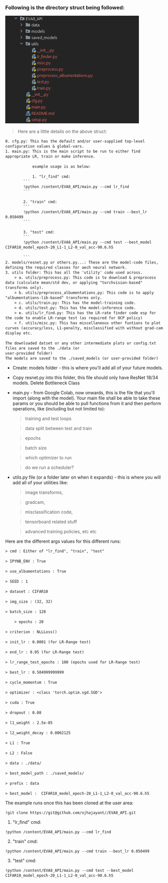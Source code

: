 ###  Following is the directory struct being followed:

![alt text](https://github.com/ojhajayant/EVA8_API/blob/main/EVA8_API_DIR_STRUCT.png "Logo Title Text 1")

> Here are a little details on the above struct:

```
0. cfg.py: This has the default and/or user-supplied top-level configuration values & global-vars.
1. main.py: This is the main script to be run to either find  appropriate LR, train or make inference.

            example usage is as below:
	    
            1. "lr_find" cmd:
	    ```
	    !python /content/EVA8_API/main.py --cmd lr_find
	    ```
	    
	    2. "train" cmd:
	    ```
	    !python /content/EVA8_API/main.py --cmd train --best_lr 0.050499
	    ```
	    
	    3. "test" cmd:
	    ```
	    !python /content/EVA8_API/main.py --cmd test --best_model CIFAR10_model_epoch-20_L1-1_L2-0_val_acc-90.6.h5
	    
	    ```
2. models/resnet.py or others.py...: These are the model-code files, defining the required classes for aech neural network.
3. utils folder: This has all the 'utility' code used across.
	> a. utils/preprocess.py: This code is to download & preprocess data (calculate mean/std dev, or applying "torchvision-based" transforms only).
	> b. utils/preprocess_albumentations.py: This code is to apply "albumentations-lib-based" transforms only.
	> c. utils/train.py: This has the model-training code.
	> d. utils/test.py: This has the model-inference code.
	> e. utils/lr_find.py: This has the LR-rate finder code esp for the code to enable LR-range test (as required for OCP policy)
	> f. utils/misc.py: This has miscellaneous other funtions to plot curves (accuracy/loss, L1-penalty, misclassified with without grad-cam display etc.

The downloaded datset or any other intermediate plots or config.txt files are saved to the ./data (or 
user-provided folder)
The models are saved to the ./saved_models (or user-provided folder)
```

 *   Create:
models folder - this is where you'll add all of your future models. 

*   Copy resnet.py into this folder, this file should only have ResNet 18/34 models. Delete Bottleneck Class

*   main.py - from Google Colab, now onwards, this is the file that you'll import (along with the model). Your main file shall be able to take these params or you should be able to pull functions from it and then perform operations, like (including but not limited to):

    > training and test loops

    > data split between test and train

    > epochs

    > batch size

    > which optimizer to run

    > do we run a scheduler?

*   utils.py file (or a folder later on when it expands) - this is where you will add all of your utilities like:

    > image transforms,

    > gradcam,

    > misclassification code,

    > tensorboard related stuff

    > advanced training policies, etc etc


Here are the different args values for this different runs:

	> cmd : Either of "lr_find", "train", "test"

	> IPYNB_ENV : True

	> use_albumentations : True

	> SEED : 1

	> dataset : CIFAR10

	> img_size : (32, 32)

	> batch_size : 128
  
        > epochs : 20

	> criterion : NLLLoss()

	> init_lr : 0.0001 (for LR-Range test)

	> end_lr : 0.05 (for LR-Range test)

	> lr_range_test_epochs : 100 (epochs used for LR-Range test)

	> best_lr : 0.504999999999

	> cycle_momentum : True

	> optimizer : <class 'torch.optim.sgd.SGD'>

	> cuda : True

	> dropout : 0.08

	> l1_weight : 2.5e-05

	> l2_weight_decay : 0.0002125

	> L1 : True

	> L2 : False

	> data : ./data/

	> best_model_path : ./saved_models/

	> prefix : data

	> best_model :  CIFAR10_model_epoch-20_L1-1_L2-0_val_acc-90.6.h5
    
    
 The example runs once this has been cloned at the user area:
 
 ```
 !git clone https://git@github.com/ojhajayant//EVA8_API.git
 ```
 
 1. "lr_find" cmd:
 
 ```
 !python /content/EVA8_API/main.py --cmd lr_find
 ```
 
 2. "train" cmd:
 
 ```
 !python /content/EVA8_API/main.py --cmd train --best_lr 0.050499
 ```
 
 3. "test" cmd:
 
 ```
 !python /content/EVA8_API/main.py --cmd test --best_model CIFAR10_model_epoch-20_L1-1_L2-0_val_acc-90.6.h5
 ```
